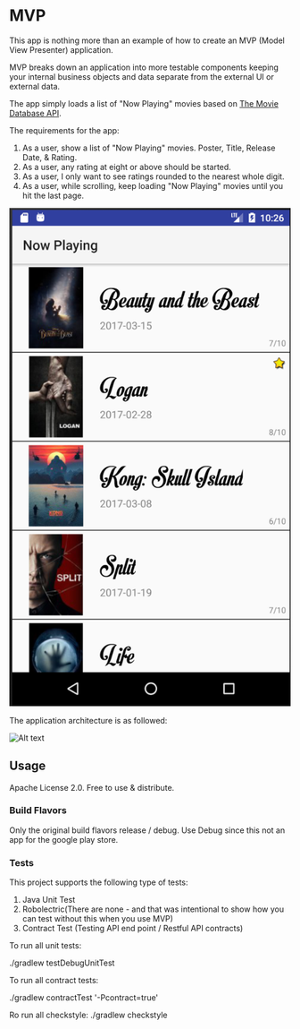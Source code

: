 # MVP
This app is nothing more than an example of how to create an MVP (Model View Presenter) application.

MVP breaks down an application into more testable components keeping your internal business objects and data separate from
the external UI or external data.

The app simply loads a list of "Now Playing" movies based on [The Movie Database API](https://developers.themoviedb.org/3/movies/get-now-playing).

The requirements for the app:
1. As a user, show a list of "Now Playing" movies. Poster, Title, Release Date, & Rating. 
2. As a user, any rating at eight or above should be started.
3. As a user, I only want to see ratings rounded to the nearest whole digit. 
4. As a user, while scrolling, keep loading "Now Playing" movies until you hit the last page. 

![Alt text](/doc/screen_shot.png?raw=true "Screen Shot")


The application architecture is as followed: 

![Alt text](/doc/mvp_detailed_architecture.png?raw=true "App MVP Architecture")

## Usage

Apache License 2.0. Free to use & distribute.

### Build Flavors

Only the original build flavors release / debug. Use Debug since this
not an app for the google play store.

### Tests

This project supports the following type of tests:

1. Java Unit Test
2. Robolectric(There are none - and that was intentional to show how you can test without this when you use MVP)
3. Contract Test (Testing API end point / Restful API contracts)

To run all unit tests:

./gradlew testDebugUnitTest

To run all contract tests:

./gradlew contractTest '-Pcontract=true'

Ro run all checkstyle:
./gradlew checkstyle